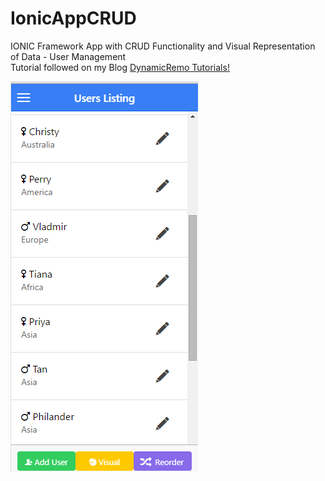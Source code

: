 # IonicAppCRUD
IONIC Framework App with CRUD Functionality and Visual Representation of Data - User Management
<br>
Tutorial followed on my Blog <a href="http://dynamicremo.blogspot.de/2015/12/app-with-crud-functionality-user.html">DynamicRemo Tutorials!</a>


![alt tag](https://github.com/DynamicRemo/IonicAppCRUD/blob/master/ScreenShots/Capture1.PNG)